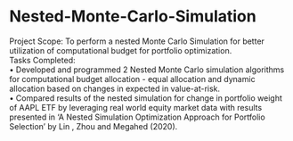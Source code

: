 # Nested-Monte-Carlo-Simulation
Project Scope: To perform a nested Monte Carlo Simulation for better utilization of computational budget for portfolio optimization.  
Tasks Completed:  
•	Developed and programmed 2 Nested Monte Carlo simulation algorithms for computational budget allocation - equal allocation and dynamic allocation based on changes in expected in value-at-risk.  
•	Compared results of the nested simulation for change in portfolio weight of  AAPL ETF by leveraging real world equity market data with results presented in ‘A Nested Simulation Optimization Approach for Portfolio Selection’ by Lin , Zhou and Megahed (2020).  
